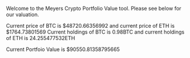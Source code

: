 Welcome to the Meyers Crypto Portfolio Value tool. 
Please see below for our valuation.


Current price of BTC is $48720.66356992 and current price of ETH is $1764.73801569
Current holdings of BTC is 0.98BTC and current holdings of ETH is 24.255477532ETH 

Current Portfoio Value is $90550.81358795665
